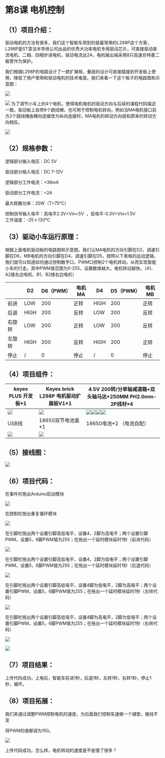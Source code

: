 

# 第8课 电机控制

## （1）项目介绍：

驱动电机的方法有很多，我们这个智能车用到的是最常用的L298P这个方案，
L298P是ST意法半导体公司出品的优秀大功率电机专用驱动芯片，可直接驱动直流电机、二相、四相步进电机，驱动电流达2A，电机输出端采用8只高速肖特基二极管作为保护。

我们根据L298P的电路设计了一款扩展板，叠层的设计可直接插接到开发板上使用，降低了用户使用和驱动电机的技术难度。我们来看一下这个板子的电路图和示意图：

![](../../media/991bfe4ef7264a6b83455ac668ecc10b.png)

![](../../media/3672f4baeb83269d24bbcf1786336a04.jpg)
为了调节小车上的4个电机，使得电机电机的驱动方向与后续的课程代码描述一致。驱动板上自带8个跳线帽，也可用于控制电机转向，例如当MA电机接口前方2个跳线帽由横向连接改为纵向连接时，MA电机的转动方向就和原来的转动方向相反。

![](../../media/a2b397f84957b1d4bc199869fe1a020f.png)

## （2）规格参数：

逻辑部分输入电压：DC 5V

驱动部分输入电压：DC 7-12V

逻辑部分工作电流：\<36mA

驱动部分工作电流：\<2A

最大耗散功率：25W（T=75℃）

控制信号输入电平：高电平2.3V\<Vin\<5V  ，低电平-0.3V\<Vin\<1.5V  
工作温度：-25＋130℃

## （3）驱动小车运行原理：

根据上面电机驱动板的电路图和示意图，我们让MA电机的方向引脚在D2，调速引脚在D6，MB电机的方向引脚在D4，调速引脚在D5，按照以下表格的运动逻辑，我们就可以知道如何通过控制数字口，PWM口控制2个电机转动，从而实现智能小车的行走。其中PWM值范围为0-255，设置数值越大，电机转动越快。（A1、A2接左边电机、B1、B2接右边电机）













||D2|D6（PWM）|电机MA|D4|D5（PWM）|电机MB|
|-|-|-|-|-|-|-|
|前进|LOW|200|正转|HIGH|200|正转|
|后退|HIGH|200|反转|LOW|200|反转|
|右旋转|LOW|200|正转|LOW|200|反转|
|左旋转|HIGH|200|反转|HIGH|200|正转|
|停止|/|0|停止|/|0|停止|




## （4）项目组件：










|keyes PLUS 开发板*1|Keyes brick L298P 电机驱动扩展板V1*1|4.5V 200转/分单轴减速箱+双头轴马达+250MM PH2.0mm-2P线材*4|
|-|-|-|
|![](../../media/d9ad1b030b310a80066f8fb541f65f96.png)|![](../../media/3dca1bdd1d1420c1d12b16cbf52fee00.png)|![](../../media/b5951bc181e1ac91cfb214789dfa709c.png)![](../../media/b5951bc181e1ac91cfb214789dfa709c.png)![](../../media/b5951bc181e1ac91cfb214789dfa709c.png)![](../../media/b5951bc181e1ac91cfb214789dfa709c.png)|
|USB线|18650双节电池盒*1|18650电池*2 （电池自配）|
|![](../../media/260c62fe8edae84c7a302160a3667ce5.png)|![](../../media/c5bf59a8e5cdded95c02334369ab6fdd.png)|




## （5）接线图：

![](../../media/8006a153ebf6a8daa287960d7b9e3184.png)

## （6）项目代码：

在事件栏拖出Arduino启动模块

![](../../media/38c5822cd7adfb00459fe2127c618755.png)

在控制栏拖出重复循环模块

![](../../media/1663a78bb03740d63b73e1a4ce1a8147.png)

在引脚栏拖出两个设置引脚高低电平，设置4，2脚为高电平；两个设置引脚PWM，设置5，6脚PWM值为255；在拖出一个延时模块延时1秒（前进代码）

![](../../media/95619ac25e25ea3b1762437fb48cb4b4.png)

在引脚栏拖出两个设置引脚高低电平，设置4，2脚为低电平；两个设置引脚PWM，设置5，6脚PWM值为255；在拖出一个延时模块延时1秒（后退代码）

![](../../media/a47f517b669b4566c5f74c38cefb8430.png)

在引脚栏拖出两个设置引脚高低电平，设置4脚为低电平，2脚为高电平；两个设置引脚PWM，设置5，6脚PWM值为255；在拖出一个延时模块延时1秒（左转代码）

![](../../media/37ba3ada95f4b21610dfbe4e5c6ab89e.png)

在引脚栏拖出两个设置引脚高低电平，设置4脚为高电平，2脚为低电平；两个设置引脚PWM，设置5，6脚PWM值为255；在拖出一个延时模块延时1秒（右转代码）

![](../../media/30449ca04a91efab253b5afa7eeebc44.png)

![](../../media/dc7a885b506d85ea01f7a840e65e3891.png)

## （7）项目结果：

上传代码成功，上电后，智能车前进1秒，后退1秒，左转1秒，右转1秒，停止1秒，循环。

## （8）项目拓展：

我们来通过调整PWM控制电机的速度，为后面我们控制车速做一个铺垫，接线不变

将PWM的值都调为150。

![](../../media/2ac75cba215ff09633573168db0382d9.png)

上传代码成功，怎么样，电机转动的速度是不是慢了很多？



